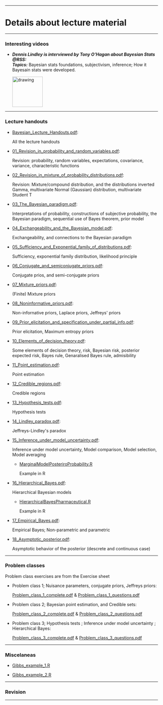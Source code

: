 <!-- -------------------------------------------------------------------------------- -->

<!-- Copyright 2021 Georgios Karagiannis -->

<!-- georgios.karagiannis@durham.ac.uk -->
<!-- Associate Professor -->
<!-- Department of Mathematical Sciences, Durham University, Durham,  UK  -->

<!-- This file is part of Bayesian_Statistics_Michaelmas_2021 (MATH3341/4031 Bayesian Statistics III/IV) -->
<!-- which is the material of the course (MATH3341/4031 Bayesian Statistics III/IV) -->
<!-- taught by Georgios P. Katagiannis in the Department of Mathematical Sciences   -->
<!-- in the University of Durham  in Michaelmas term in 2019 -->

<!-- Bayesian_Statistics_Michaelmas_2021 is free software: you can redistribute it and/or modify -->
<!-- it under the terms of the GNU General Public License as published by -->
<!-- the Free Software Foundation version 3 of the License. -->

<!-- Bayesian_Statistics_Michaelmas_2021 is distributed in the hope that it will be useful, -->
<!-- but WITHOUT ANY WARRANTY; without even the implied warranty of -->
<!-- MERCHANTABILITY or FITNESS FOR A PARTICULAR PURPOSE.  See the -->
<!-- GNU General Public License for more details. -->

<!-- You should have received a copy of the GNU General Public License -->
<!-- along with Bayesian_Statistics_Michaelmas_2021  If not, see <http://www.gnu.org/licenses/>. -->

<!-- -------------------------------------------------------------------------------- -->


<!-- -------------------------------------------------------------------------------- -->

<!-- Copyright 2019 Georgios Karagiannis -->

<!-- georgios.karagiannis@durham.ac.uk -->
<!-- Assistant Professor -->
<!-- Department of Mathematical Sciences, Durham University, Durham,  UK  -->

<!-- This file is part of Bayesian_Statistics (MATH3341/4031 Bayesian Statistics III/IV) -->
<!-- which is the material of the course (MATH3341/4031 Bayesian Statistics III/IV) -->
<!-- taught by Georgios P. Katagiannis in the Department of Mathematical Sciences   -->
<!-- in the University of Durham  in Michaelmas term in 2019 -->

<!-- Bayesian_Statistics is free software: you can redistribute it and/or modify -->
<!-- it under the terms of the GNU General Public License as published by -->
<!-- the Free Software Foundation version 3 of the License. -->

<!-- Bayesian_Statistics is distributed in the hope that it will be useful, -->
<!-- but WITHOUT ANY WARRANTY; without even the implied warranty of -->
<!-- MERCHANTABILITY or FITNESS FOR A PARTICULAR PURPOSE.  See the -->
<!-- GNU General Public License for more details. -->

<!-- You should have received a copy of the GNU General Public License -->
<!-- along with Bayesian_Statistics  If not, see <http://www.gnu.org/licenses/>. -->

<!-- -------------------------------------------------------------------------------- -->


------------------------------------------------------------------------

# Details about lecture material

------------------------------------------------------------------------

### Interesting videos

- ***Dennis Lindley is interviewed by Tony O'Hagan about Bayesian Stats @RSS:***  
***Topics:*** Bayesian stats foundations, subjectivism, inference; How it Bayesain stats were developed.

     [<img src="https://img.youtube.com/vi/cgclGi8yEu4/0.jpg" alt="drawing" width="100"/>](https://www.youtube.com/watch?v=cgclGi8yEu4)


------------------------------------------------------------------------

### Lecture handouts

-   [Bayesian_Lecture_Handouts.pdf](https://github.com/georgios-stats/Bayesian_Statistics_Michaelmas_2021/blob/master/Lecture_handouts/Bayesian_Lecture_Handouts.pdf):

    All the lecture handouts

-   [01_Revision_in_probability_and_random_variables.pdf](https://github.com/georgios-stats/Bayesian_Statistics_Michaelmas_2021/blob/master/Lecture_handouts/01_Revision_in_probability_and_random_variables.pdf):

    Revision: probability, random variables, expectations, covariance, variance, characteristic functions
    
-   [02_Revision_in_mixture_of_probability_distributions.pdf](https://github.com/georgios-stats/Bayesian_Statistics_Michaelmas_2021/blob/master/Lecture_handouts/02_Revision_in_mixture_of_probability_distributions.pdf):

    Revision: Mixture/compound distribution, and the distributions inverted Gamma, multivariate Normal (Gaussian) distribution, multivariate Student T
    
-   [03_The_Bayesian_paradigm.pdf](https://github.com/georgios-stats/Bayesian_Statistics_Michaelmas_2021/blob/master/Lecture_handouts/03_The_Bayesian_paradigm.pdf):

    Interpretations of probability, constructions of subjective probability, the Bayesian paradigm, sequential use of Bayes theorem, prior model

-   [04_Exchangeability_and_the_Bayesian_model.pdf](https://github.com/georgios-stats/Bayesian_Statistics_Michaelmas_2021/blob/master/Lecture_handouts/04_Exchangeability_and_the_Bayesian_model.pdf):

    Exchangeability, and connections to the Bayesian paradigm
 
-   [05_Sufficiency_and_Exponential_family_of_distributions.pdf](https://github.com/georgios-stats/Bayesian_Statistics_Michaelmas_2021/blob/master/Lecture_handouts/05_Sufficiency_and_Exponential_family_of_distributions.pdf):

    Sufficiency, exponential family distribution, likelihood principle

-   [06_Conjugate_and_semiconjugate_priors.pdf](https://github.com/georgios-stats/Bayesian_Statistics_Michaelmas_2021/blob/master/Lecture_handouts/06_Conjugate_and_semiconjugate_priors.pdf):

    Conjugate prios, and semi-conjugate priors

-   [07_Mixture_priors.pdf](https://github.com/georgios-stats/Bayesian_Statistics_Michaelmas_2021/blob/master/Lecture_handouts/07_Mixture_priors.pdf):

    (Finite) Mixture priors 

-   [08_Noninformative_priors.pdf](https://github.com/georgios-stats/Bayesian_Statistics_Michaelmas_2021/blob/master/Lecture_handouts/08_Noninformative_priors.pdf):

    Non-infornative priors, Laplace priors,  Jeffreys' priors 

-   [09_Prior_elicitation_and_specification_under_partial_info.pdf](https://github.com/georgios-stats/Bayesian_Statistics_Michaelmas_2021/blob/master/Lecture_handouts/09_Prior_elicitation_and_specification_under_partial_info.pdf):

    Prior elicitation, Maximum entropy priors

-   [10_Elements_of_decision_theory.pdf](https://github.com/georgios-stats/Bayesian_Statistics_Michaelmas_2021/blob/master/Lecture_handouts/10_Elements_of_decision_theory.pdf):

    Some elements of decision theory, risk, Bayesian risk, posterior expected risk, Bayes rule, Genaralised Bayes rule, admisibility

-   [11_Point_estimation.pdf](https://github.com/georgios-stats/Bayesian_Statistics_Michaelmas_2021/blob/master/Lecture_handouts/11_Point_estimation.pdf):

    Point estimation

-   [12_Credible_regions.pdf](https://github.com/georgios-stats/Bayesian_Statistics_Michaelmas_2021/blob/master/Lecture_handouts/12_Credible_regions.pdf):

    Credible regions 

-   [13_Hypothesis_tests.pdf](https://github.com/georgios-stats/Bayesian_Statistics_Michaelmas_2021/blob/master/Lecture_handouts/13_Hypothesis_tests.pdf):

    Hypothesis tests 

-   [14_Lindley_paradox.pdf](https://github.com/georgios-stats/Bayesian_Statistics_Michaelmas_2021/blob/master/Lecture_handouts/14_Lindley_paradox.pdf):

    Jeffreys-Lindley's paradox

-   [15_Inference_under_model_uncertainty.pdf](https://github.com/georgios-stats/Bayesian_Statistics_Michaelmas_2021/blob/master/Lecture_handouts/15_Inference_under_model_uncertainty.pdf):

    Inference under model uncertainty, Model comparison, Model selection, Model averaging
    
    -   [MarginalModelPosteriroProbability.R](https://github.com/georgios-stats/Bayesian_Statistics_Michaelmas_2021/blob/master/Lecture_handouts/Rscripts/Linear_Regression_Model_Uncertainty/MarginalModelPosteriroProbability.R)
    
        Example in R

-   [16_Hierarchical_Bayes.pdf](https://github.com/georgios-stats/Bayesian_Statistics_Michaelmas_2021/blob/master/Lecture_handouts/16_Hierarchical_Bayes.pdf):

    Hierarchical Bayesian models
    
    -   [HierarchicalBayesPharmaceutical.R](https://github.com/georgios-stats/Bayesian_Statistics_Michaelmas_2021/blob/master/Lecture_handouts/Rscripts/Hierarchical_bayes/HierarchicalBayesPharmaceutical.R)
    
        Example in R

-   [17_Empirical_Bayes.pdf](https://github.com/georgios-stats/Bayesian_Statistics_Michaelmas_2021/blob/master/Lecture_handouts/17_Empirical_Bayes.pdf):

    Empirical Bayes; Non-parametric and parametric

-   [18_Asymptotic_posterior.pdf](https://github.com/georgios-stats/Bayesian_Statistics_Michaelmas_2021/blob/master/Lecture_handouts/18_Asymptotic_posterior.pdf):

    Asymptotic behavior of the posterior (descrete and continuous case)

------------------------------------------------------------------------


### Problem classes  

Problem class exercises are from the Exercise sheet  

-   Problem class 1; Nuisance parameters, conjugate priors, Jeffreys priors:

    [Problem_class_1_complete.pdf](https://github.com/georgios-stats/Bayesian_Statistics_Michaelmas_2021/blob/master/Lecture_handouts/Problem_class_1_complete.pdf)  &   [Problem_class_1_questions.pdf](https://github.com/georgios-stats/Bayesian_Statistics_Michaelmas_2021/blob/master/Lecture_handouts/Problem_class_1_questions.pdf)  

-   Problem class 2; Bayesian point estimation, and Credible sets:

    [Problem_class_2_complete.pdf](https://github.com/georgios-stats/Bayesian_Statistics_Michaelmas_2021/blob/master/Lecture_handouts/Problem_class_2_complete.pdf) &  [Problem_class_2_questions.pdf](https://github.com/georgios-stats/Bayesian_Statistics_Michaelmas_2021/blob/master/Lecture_handouts/Problem_class_2_questions.pdf)  

-   Problem class 3; Hypothesis tests ; Inference under model uncertainty ; Hierarchical Bayes:

    [Problem_class_3_complete.pdf](https://github.com/georgios-stats/Bayesian_Statistics_Michaelmas_2021/blob/master/Lecture_handouts/Problem_class_3_complete.pdf) &  [Problem_class_3_questions.pdf](https://github.com/georgios-stats/Bayesian_Statistics_Michaelmas_2021/blob/master/Lecture_handouts/Problem_class_3_questions.pdf)  

------------------------------------------------------------------------


### Miscelaneas  

-   [Gibbs_example_1.R](https://github.com/georgios-stats/Bayesian_Statistics_Michaelmas_2021/blob/master/Lecture_handouts/Rscripts/Gibbs_on_Bayesian_univariate_Normal_mixture_model/Gibbs_example_1.R)  

-   [Gibbs_example_2.R](https://github.com/georgios-stats/Bayesian_Statistics_Michaelmas_2021/blob/master/Lecture_handouts/Rscripts/Gibbs_on_Bayesian_univariate_Normal_mixture_model/Gibbs_example_2.R)  

------------------------------------------------------------------------


### Revision

<!--

-   [Revision.pdf](https://github.com/georgios-stats/Bayesian_Statistics_Michaelmas_2021/blob/master/Lecture_handouts/Revision.pdf):  

... Revision exercises are appended in the Exercise sheet

-->

------------------------------------------------------------------------

